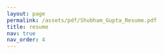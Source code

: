 ```yaml
---
layout: page
permalink: /assets/pdf/Shubham_Gupta_Resume.pdf
title: resume
nav: true
nav_order: 4
---
```

